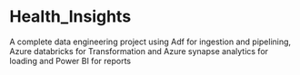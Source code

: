 # Health_Insights
A complete data engineering project using Adf for ingestion and pipelining, Azure databricks for Transformation and Azure synapse analytics for loading and Power BI for reports 

